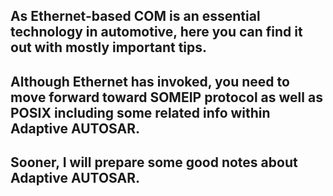 ## As Ethernet-based COM is an essential technology in automotive, here you can find it out with mostly important tips. 
## Although Ethernet has invoked, you need to move forward toward SOMEIP protocol as well as POSIX including some related info within Adaptive AUTOSAR.
## Sooner, I will prepare some good notes about Adaptive AUTOSAR.
